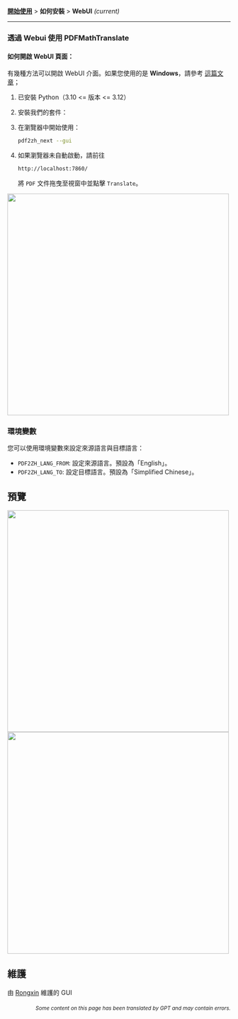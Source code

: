 [**開始使用**](./getting-started.md) > **如何安裝** > **WebUI** _(current)_

---

### 透過 Webui 使用 PDFMathTranslate

#### 如何開啟 WebUI 頁面：

有幾種方法可以開啟 WebUI 介面。如果您使用的是 **Windows**，請參考 [這篇文章](./INSTALLATION_winexe.md)；

1. 已安裝 Python（3.10 <= 版本 <= 3.12）

2. 安裝我們的套件：

3. 在瀏覽器中開始使用：

    ```bash
    pdf2zh_next --gui
    ```

4. 如果瀏覽器未自動啟動，請前往

    ```bash
    http://localhost:7860/
    ```

    將 `PDF` 文件拖曳至視窗中並點擊 `Translate`。

<!-- <img src="./../../images/gui.gif" width="500"/> -->
<img src='./../../images/gui.gif' width="500"/>

### 環境變數

您可以使用環境變數來設定來源語言與目標語言：

- `PDF2ZH_LANG_FROM`: 設定來源語言。預設為「English」。
- `PDF2ZH_LANG_TO`: 設定目標語言。預設為「Simplified Chinese」。

## 預覽

<img src="./../../images/before.png" width="500"/>
<img src="./../../images/after.png" width="500"/>

## 維護

由 [Rongxin](https://github.com/reycn) 維護的 GUI

<div align="right"> 
<h6><small>Some content on this page has been translated by GPT and may contain errors.</small></h6>